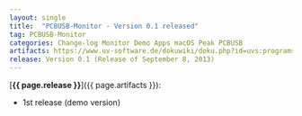 ```yaml
---
layout: single
title:  "PCBUSB-Monitor - Version 0.1 released"
tag: PCBUSB-Monitor
categories: Change-log Monitor Demo Apps macOS Peak PCBUSB
artifacts: https://www.uv-software.de/dokuwiki/doku.php?id=uvs:programs:maccan_monitor_app
release: Version 0.1 (Release of September 8, 2013)
---
```

[**{{ page.release }}**]({{ page.artifacts }}):

- 1st release (demo version)

